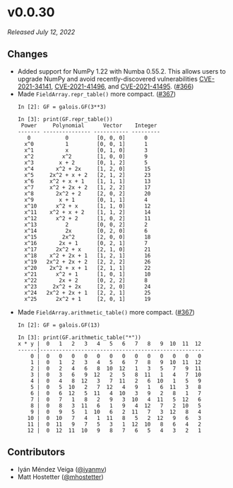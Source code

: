 # v0.0.30

*Released July 12, 2022*

## Changes

- Added support for NumPy 1.22 with Numba 0.55.2. This allows users to upgrade NumPy and avoid recently-discovered vulnerabilities [CVE-2021-34141](https://nvd.nist.gov/vuln/detail/CVE-2021-34141), [CVE-2021-41496](https://nvd.nist.gov/vuln/detail/CVE-2021-41496), and [CVE-2021-41495](https://nvd.nist.gov/vuln/detail/CVE-2021-41495). ([#366](https://github.com/mhostetter/galois/pull/366))
- Made `FieldArray.repr_table()` more compact. ([#367](https://github.com/mhostetter/galois/pull/367))
  ```ipython
  In [2]: GF = galois.GF(3**3)

  In [3]: print(GF.repr_table())
   Power     Polynomial      Vector    Integer
  ------- --------------- ----------- ---------
     0           0         [0, 0, 0]      0
    x^0          1         [0, 0, 1]      1
    x^1          x         [0, 1, 0]      3
    x^2         x^2        [1, 0, 0]      9
    x^3        x + 2       [0, 1, 2]      5
    x^4       x^2 + 2x     [1, 2, 0]      15
    x^5     2x^2 + x + 2   [2, 1, 2]      23
    x^6     x^2 + x + 1    [1, 1, 1]      13
    x^7     x^2 + 2x + 2   [1, 2, 2]      17
    x^8       2x^2 + 2     [2, 0, 2]      20
    x^9        x + 1       [0, 1, 1]      4
    x^10      x^2 + x      [1, 1, 0]      12
    x^11    x^2 + x + 2    [1, 1, 2]      14
    x^12      x^2 + 2      [1, 0, 2]      11
    x^13         2         [0, 0, 2]      2
    x^14         2x        [0, 2, 0]      6
    x^15        2x^2       [2, 0, 0]      18
    x^16       2x + 1      [0, 2, 1]      7
    x^17      2x^2 + x     [2, 1, 0]      21
    x^18    x^2 + 2x + 1   [1, 2, 1]      16
    x^19   2x^2 + 2x + 2   [2, 2, 2]      26
    x^20    2x^2 + x + 1   [2, 1, 1]      22
    x^21      x^2 + 1      [1, 0, 1]      10
    x^22       2x + 2      [0, 2, 2]      8
    x^23     2x^2 + 2x     [2, 2, 0]      24
    x^24   2x^2 + 2x + 1   [2, 2, 1]      25
    x^25      2x^2 + 1     [2, 0, 1]      19
  ```
- Made `FieldArray.arithmetic_table()` more compact. ([#367](https://github.com/mhostetter/galois/pull/367))
  ```ipython
  In [2]: GF = galois.GF(13)

  In [3]: print(GF.arithmetic_table("*"))
  x * y |  0   1   2   3   4   5   6   7   8   9  10  11  12
  ------|----------------------------------------------------
      0 |  0   0   0   0   0   0   0   0   0   0   0   0   0
      1 |  0   1   2   3   4   5   6   7   8   9  10  11  12
      2 |  0   2   4   6   8  10  12   1   3   5   7   9  11
      3 |  0   3   6   9  12   2   5   8  11   1   4   7  10
      4 |  0   4   8  12   3   7  11   2   6  10   1   5   9
      5 |  0   5  10   2   7  12   4   9   1   6  11   3   8
      6 |  0   6  12   5  11   4  10   3   9   2   8   1   7
      7 |  0   7   1   8   2   9   3  10   4  11   5  12   6
      8 |  0   8   3  11   6   1   9   4  12   7   2  10   5
      9 |  0   9   5   1  10   6   2  11   7   3  12   8   4
     10 |  0  10   7   4   1  11   8   5   2  12   9   6   3
     11 |  0  11   9   7   5   3   1  12  10   8   6   4   2
     12 |  0  12  11  10   9   8   7   6   5   4   3   2   1
  ```

## Contributors

- Iyán Méndez Veiga ([@iyanmv](https://github.com/iyanmv))
- Matt Hostetter ([@mhostetter](https://github.com/mhostetter))
